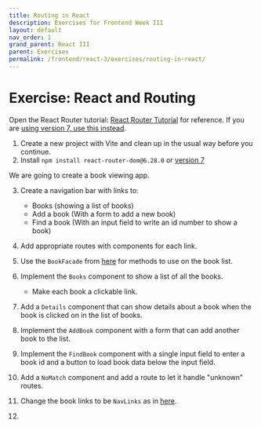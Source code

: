 ```yaml
---
title: Routing in React
description: Exercises for Frontend Week III
layout: default
nav_order: 1
grand_parent: React III
parent: Exercises
permalink: /frontend/react-3/exercises/routing-in-react/
---
```


# Exercise: React and Routing

Open the React Router tutorial: [React Router Tutorial](https://reactrouter.com/6.28.0/start/tutorial) for reference. If you are [using version 7, use this instead](https://reactrouter.com/start/library/installation).

1. Create a new project with Vite and clean up in the usual way before you continue.
2. Install `npm install react-router-dom@6.28.0` or [version 7](https://reactrouter.com/start/library/installation)

We are going to create a book viewing app.

3. Create a navigation bar with links to:

   - Books (showing a list of books)
   - Add a book (With a form to add a new book)
   - Find a book (With an input field to write an id number to show a book)

4. Add appropriate routes with components for each link.
5. Use the `BookFacade` from [here](https://github.com/dat3startcode/router-start-code#2-create-a-new-file-bookfacadejs-and-add-the-following-content-to-the-file) for methods to use on the book list.
6. Implement the `Books` component to show a list of all the books.

   - Make each book a clickable link.

7. Add a `Details` component that can show details about a book when the book is clicked on in the list of books.

8. Implement the `AddBook` component with a form that can add another book to the list.

9. Implement the `FindBook` component with a single input field to enter a book id and a button to load book data below the input field.

10. Add a `NoMatch` component and add a route to let it handle "unknown" routes.

11. Change the book links to be `NavLinks` as in [here](https://reactrouter.com/start/library/navigating).

12. 